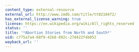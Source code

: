 ```yaml
---
content_type: external-resource
external_url: http://www.imdb.com/title/tt0210472/
has_external_license_warning: true
license: https://en.wikipedia.org/wiki/All_rights_reserved
status: ''
title: '*Abortion Stories from North and South*'
uid: c775a7a4-68f9-42b8-892c-27d422f4b052
wayback_url: ''
---
```

